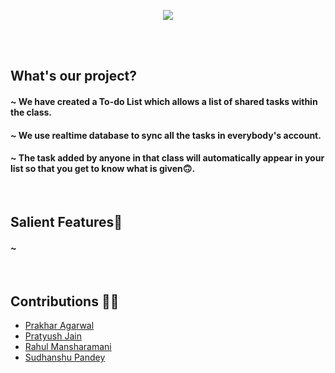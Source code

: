 <p align="center">
<img src="https://github.com/prakhar-agarwall/enlist/blob/master/Extra/banner.png">
</p>
<br>
&nbsp;
<h2>What's our project?</h2>

#### ~ We have created a To-do List which allows a list of shared tasks within the class.
#### ~ We use realtime database to sync all the tasks in everybody's account.
#### ~ The task added by anyone in that class will automatically appear in your list so that you get to know what is given🙃.

&nbsp;

<h2>Salient Features🧩</h2>

#### ~ 


&nbsp;

<h2>Contributions 👨‍💻</h2>

* <a href="https://github.com/prakhar-agarwall">Prakhar Agarwal</a> 
* <a href="https://github.com/pratyushjain122">Pratyush Jain</a>
* <a href="https://github.com/mansharamani-rahul">Rahul Mansharamani</a>
* <a href="https://github.com/Sudhanshu1304">Sudhanshu Pandey</a>